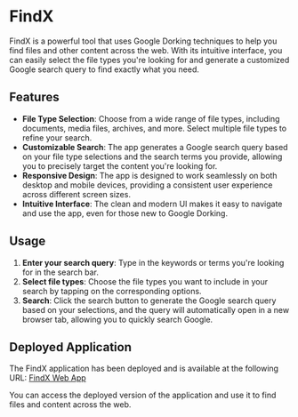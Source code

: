 # FindX

FindX is a powerful tool that uses Google Dorking techniques to help you find files and other content across the web. With its intuitive interface, you can easily select the file types you're looking for and generate a customized Google search query to find exactly what you need.

## Features

- **File Type Selection**: Choose from a wide range of file types, including documents, media files, archives, and more. Select multiple file types to refine your search.
- **Customizable Search**: The app generates a Google search query based on your file type selections and the search terms you provide, allowing you to precisely target the content you're looking for.
- **Responsive Design**: The app is designed to work seamlessly on both desktop and mobile devices, providing a consistent user experience across different screen sizes.
- **Intuitive Interface**: The clean and modern UI makes it easy to navigate and use the app, even for those new to Google Dorking.

## Usage

1. **Enter your search query**: Type in the keywords or terms you're looking for in the search bar.
2. **Select file types**: Choose the file types you want to include in your search by tapping on the corresponding options.
3. **Search**: Click the search button to generate the Google search query based on your selections, and the query will automatically open in a new browser tab, allowing you to quickly search Google.

## Deployed Application

The FindX application has been deployed and is available at the following URL: [FindX Web App](https://findx24.vercel.app/)

You can access the deployed version of the application and use it to find files and content across the web.

